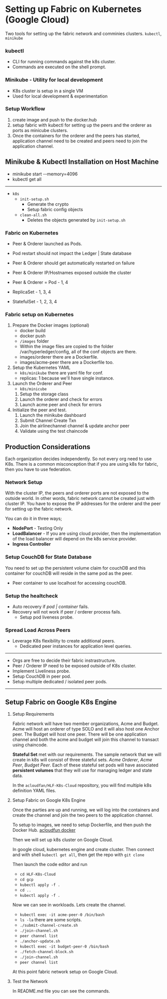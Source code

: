 # Setting up Fabric on Kubernetes (Google Cloud)

Two tools for setting up the fabric network and comminies clusters. `kubectl`, `minikube`

### kubectl

- CLI for running commands against the k8s cluster.
- Commands are executed on the shell prompt.

### Minikube - Utility for local development

- K8s cluster is setup in a single VM
- Used for local development & experimentation

### Setup Workflow

1. create image and push to the docker.hub
2. setup fabric with kubectl for setting up the peers and the orderer as ports as minicube clusters.
3. Once the containers for the orderer and the peers has started, application channel need to be created and peers need to join the application channel.

## Minikube & Kubectl Installation on Host Machine

- minikube start --memory=4096
- kubectl get all

---

- `k8s`
  - `init-setup.sh`
    - Generate the crypto
    - Setup fabric config objects
  - `clean-all.sh`
    - Deletes the objects generated by `init-setup.sh `

### Fabric on Kubernetes

- Peer & Orderer launched as Pods.
- Pod restart should not impact the Ledger | State database
- Peer & Orderer should get automatically restarted on failure
- Peer & Orderer IP/Hostnames exposed outside the cluster

- Peer & Orderer = Pod - 1, 4
- ReplicaSet - 1, 3, 4
- StatefulSet - 1, 2, 3, 4

### Fabric setup on Kubernetes

1. Prepare the Docker images (optional)
   - docker build
   - docker push
   - `/images` folder
   - Within the image files are copied to the folder /var/hyperledger/config, all of the conf objects are there.
   - images/orderer there are a Dockerfile.
   - images/acme-peer there are a Dockerfile too.
2. Setup the Kubernetes YAML
   - `k8s/minikube` there are yaml file for conf.
   - replicas: 1 because we'll have single instance.
3. Launch the Orderer and Peer
   - `k8s/minicube`
   1. Setup the storage class
   2. Launch the orderer and check for errors
   3. Launch acme peer and check for errors
4. Initialize the peer and test.
   1. Launch the minikube dashboard
   2. Submit Channel Create Txn
   3. Join the airlinechannel channel & update anchor peer
   4. Validate using the test chaincode

## Production Considerations

Each organization decides independently. So not every org need to use K8s. There is a common misconception that if you are using k8s for fabric, then you have to use federation.

### Network Setup

With the cluster IP, the peers and orderer ports are not exposed to the outside world. In other words, fabric network cannot be created just with cluster IP. You have to expose the IP addresses for the orderer and the peer for setting up the fabric network.

You can do it in three ways;

- **NodePort** - Testing Only
- **LoadBalancer** - If you are using cloud provider, then the implementation of the load balancer will depend on the k8s service provider.
- **Ingress Controller**

### Setup CouchDB for State Database

You need to set up the persistent volume claim for couchDB and this container for couchDB will reside in the same pod as the peer.

- Peer container to use localhost for accessing couchDB.

### Setup the healtcheck

- Auto recovery if _pod | container_ fails.
- Recovery will not work if peer / orderer process fails.
  - Setup pod liveness probe.

### Spread Load Across Peers

- Leverage K8s flexibility to create additional peers.
  - Dedicated peer instances for application level queries.

---

- Orgs are free to decide their fabric instrastructure.
- Peer / Orderer IP need to be exposed outside of K8s cluster.
- Implement Liveliness probe.
- Setup CouchDB in peer pod.
- Setup multiple dedicated / isolated peer pods.

---

## Setup Fabric on Google K8s Engine

1. Setup Requirements

   Fabric network will have two member organizations, Acme and Budget. Acme will host an orderer of type SOLO and it will also host one Anchor peer. The Budget will host one peer. There will be one application channel and both the acme and budget will join this channel to transact using chaincode.

   **Stateful Set** met with our requirements. The sample network that we will create in k8s will consist of three stateful sets. _Acme Orderer_, _Acme Peer_, _Budget Peer_. Each of these stateful set pods will have associated **persistent volumes** that they will use for managing ledger and state data.

   In the `acloudfan/HLF-K8s-Cloud` repository, you will find multiple k8s definition YAML files.

2. Setup Fabric on Google K8s Engine

   Once the parties are up and running, we will log into the containers and create the channel and join the two peers to the application channel.

   To setup to images, we need to setup Dockerfile, and then push the Docker Hub. <a href="https://hub.docker.com/u/acloudfan">acloudfun docker</a>

   Then we will set up k8s cluster on Google Cloud.

   In google cloud, kubernetes engine and create cluster. Then connect and with shell `kubectl get all`, then get the repo with `git clone`

   Then launch the code editor and run

   - `cd HLF-K8s-Cloud`
   - `cd gcp`
   - `kubectl apply -f .`
   - `cd ..`
   - `kubectl apply -f .`

   Now we can see in workloads. Lets create the channel.

   - `kubectl exec -it acme-peer-0 /bin/bash`
   - `ls -la` there are some scripts.
   - `./submit-channel-create.sh`
   - `./join-channel.sh`
   - `peer channel list`
   - `./anchor-update.sh`
   - `kubectl exec -it budget-peer-0 /bin/bash`
   - `./fetch-channel-block.sh`
   - `./join-channel.sh`
   - `peer channel list`

   At this point fabric network setup on Google Cloud.

3. Test the Network

   In README.md file you can see the commands.
